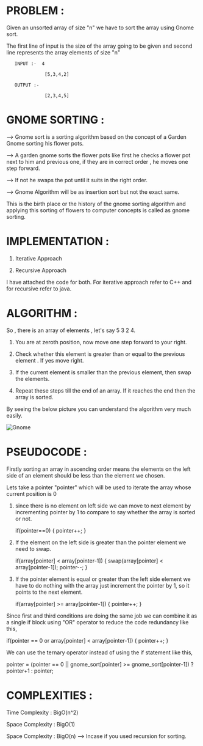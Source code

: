 # PROBLEM :

Given an unsorted array of size "n" we have to sort the array using Gnome sort.

The first line of input is the size of the array going to be given and second line represents the array elements of size "n"

       INPUT :-  4

                  [5,3,4,2]

       OUTPUT :-  

                  [2,3,4,5]

# GNOME SORTING :

--> Gnome sort is a sorting algorithm based on the concept of a Garden Gnome sorting his flower pots.

--> A garden gnome sorts the flower pots like first he checks a flower pot next to him and previous one, if they are in correct order , he moves one step forward.

--> If not he swaps the pot until it suits in the right order.

--> Gnome Algorithm will be as insertion sort but not the exact same.

This is the birth place or the history of the gnome sorting algorithm and applying this sorting of flowers to computer concepts is called as gnome sorting.



# IMPLEMENTATION :

1)	Iterative Approach

2)	Recursive Approach

I have attached the code for both. For iterative approach refer to C++ and for recursive refer to java.

# ALGORITHM :

So , there is an array of elements , let's say 5 3 2 4.

1)	You are at zeroth position, now move one step forward to your right.

2)	Check whether this element is greater than or equal to the previous element . If yes move right.

3)	If the current element is smaller than the previous element, then swap the elements.

4)	Repeat these steps till the end of an array. If it reaches the end then the array is sorted.

By seeing the below picture you can understand the algorithm very much easily.

![Gnome](https://user-images.githubusercontent.com/122768878/215247932-ae41a035-40c4-441d-b7be-600c8cc5fa6e.PNG)




# PSEUDOCODE :

Firstly sorting an array in ascending order means the elements on the left side of an element should be less than the element we chosen.

Lets take a pointer "pointer" which will be used to iterate the array whose current position is 0

1) since there is no element on left side we can move to next element by incrementing pointer by 1 to compare to say whether the array is sorted or not.

      if(pointer==0) { pointer++; }



2) If the element on the left side is greater than the pointer element we need to swap.

    if(array[pointer] < array[pointer-1]) { swap(array[pointer] < array[pointer-1]); pointer--; }



3) If the pointer element is equal or greater than the left side element we have to do nothing with the array just increment the pointer by 1, so it points to the next element.

    if(array[pointer] >= array[pointer-1]) { pointer++; }

Since first and third conditions are doing the same job we can combine it as a single if block using "OR" operator to reduce the code redundancy like this,

   if(pointer == 0 or array[pointer] < array[pointer-1]) { pointer++; }

We can use the ternary operator instead of using the if statement like this,

   pointer = (pointer == 0 || gnome_sort[pointer] >= gnome_sort[pointer-1]) ? pointer+1 : pointer;

# COMPLEXITIES :

Time Complexity  : BigO(n^2)

Space Complexity : BigO(1)

Space Complexity : BigO(n)  --> Incase if you used recursion for sorting.

